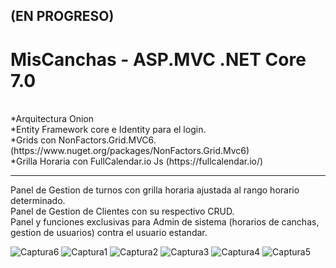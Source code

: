  <h2> (EN PROGRESO)</h2>
<h1> MisCanchas - ASP.MVC .NET Core 7.0 </h1>
<br/>
*Arquitectura Onion
<br/>
*Entity Framework core e Identity para el login.
<br/>
*Grids con NonFactors.Grid.MVC6. (https://www.nuget.org/packages/NonFactors.Grid.Mvc6)
<br/>
*Grilla Horaria con FullCalendar.io Js (https://fullcalendar.io/)

<hr/>
Panel de Gestion de turnos con grilla horaria ajustada al rango horario determinado. 
<br/>
Panel de Gestion de Clientes con su respectivo CRUD. 
<br/>
Panel y funciones exclusivas para Admin de sistema (horarios de canchas, gestion de usuarios) contra el usuario estandar.

![Captura6](https://github.com/Ivanpaoloni/SolutionMisCanchas/assets/93292231/c17eb385-fbd2-4362-820e-8f1d3fc5ed06)
![Captura1](https://github.com/Ivanpaoloni/SolutionMisCanchas/assets/93292231/7ee66115-e8bd-4794-a3f0-9b5aadc6238c)
![Captura2](https://github.com/Ivanpaoloni/SolutionMisCanchas/assets/93292231/767277e8-1b52-4aac-89ea-4b133c526c84)
![Captura3](https://github.com/Ivanpaoloni/SolutionMisCanchas/assets/93292231/2e429cb1-dc02-4eb9-8808-875f9933788e)
![Captura4](https://github.com/Ivanpaoloni/SolutionMisCanchas/assets/93292231/063f140e-947f-407e-bf9c-0bb7de44a42a)
![Captura5](https://github.com/Ivanpaoloni/SolutionMisCanchas/assets/93292231/d936acc1-903b-4507-a1b3-9d3f85159182)
